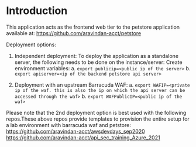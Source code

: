 # Introduction

This application acts as the frontend web tier to the petstore application available at: https://github.com/aravindan-acct/petstore

Deployment options:
1. Independent deployment: To deploy the application as a standalone server, the following needs to be done on the instance/server:
Create environment variables:
a. `export publicip=<public ip of the server>`
b. `export apiserver=<ip of the backend petstore api server>`

2. Deployment with an upstream Barracuda WAF:
a. `export WAFIP=<private ip of the waf. this is also the ip on which the api server can be accessed through the waf>`
b. `export WAFPublicIP=<public ip of the waf>`

Please note that the 2nd deployment option is best used with the following repos.These above repos provide templates to provision the entire setup for a lab environment with barracuda waf and petstore:
https://github.com/aravindan-acct/awsdevdays_sep2020
https://github.com/aravindan-acct/api_sec_training_Azure_2021

